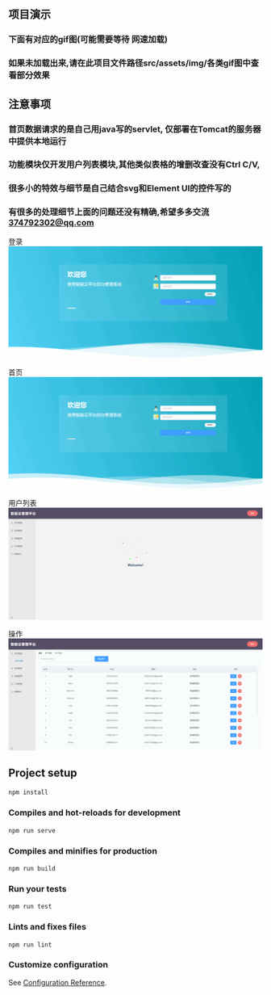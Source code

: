 ## 项目演示
### 下面有对应的gif图(可能需要等待 网速加载)
### 如果未加载出来,请在此项目文件路径src/assets/img/各类gif图中查看部分效果


## 注意事项
  ### 首页数据请求的是自己用java写的servlet, 仅部署在Tomcat的服务器中提供本地运行
  ### 功能模块仅开发用户列表模块,其他类似表格的增删改查没有Ctrl C/V,
  ### 很多小的特效与细节是自己结合svg和Element UI的控件写的
  ### 有很多的处理细节上面的问题还没有精确,希望多多交流 374792302@qq.com

登录
![](https://github.com/Garry8/vue-eleShop/blob/master/src/assets/img/loginl.gif)

首页
![](https://github.com/Garry8/vue-eleShop/blob/master/src/assets/img/homel.gif)

用户列表
![](https://github.com/Garry8/vue-eleShop/blob/master/src/assets/img/homet.gif)

操作
![](https://github.com/Garry8/vue-eleShop/blob/master/src/assets/img/editl.gif)



## Project setup
```
npm install
```

### Compiles and hot-reloads for development
```
npm run serve
```

### Compiles and minifies for production
```
npm run build
```

### Run your tests
```
npm run test
```

### Lints and fixes files
```
npm run lint
```

### Customize configuration
See [Configuration Reference](https://cli.vuejs.org/config/).
